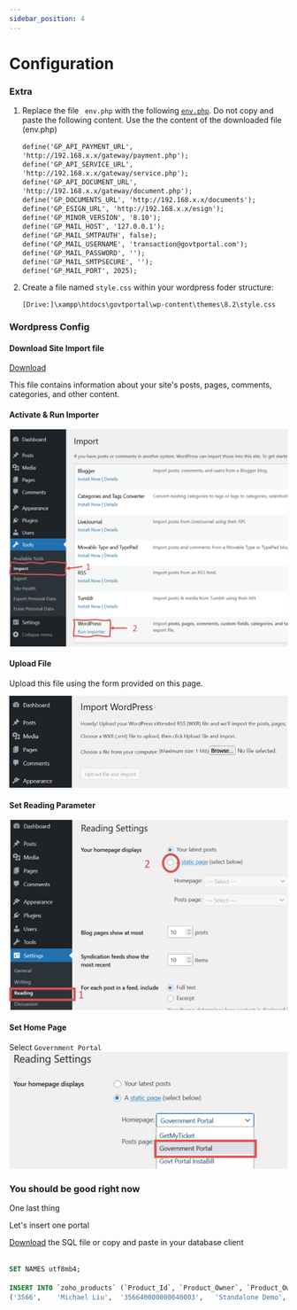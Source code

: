 ```yaml
---
sidebar_position: 4
---
```


# Configuration

### Extra

1. Replace the file <code> env.php</code> with the following [`env.php`](/files/env.php).
   Do not copy and paste the following content. Use the the content of the downloaded file (env.php)

   ```< ?php
   define('GP_API_PAYMENT_URL', 'http://192.168.x.x/gateway/payment.php');
   define('GP_API_SERVICE_URL', 'http://192.168.x.x/gateway/service.php');
   define('GP_API_DOCUMENT_URL', 'http://192.168.x.x/gateway/document.php');
   define('GP_DOCUMENTS_URL', 'http://192.168.x.x/documents');
   define('GP_ESIGN_URL', 'http://192.168.x.x/esign');
   define('GP_MINOR_VERSION', '8.10');
   define('GP_MAIL_HOST', '127.0.0.1');
   define('GP_MAIL_SMTPAUTH', false);
   define('GP_MAIL_USERNAME', 'transaction@govtportal.com');
   define('GP_MAIL_PASSWORD', '');
   define('GP_MAIL_SMTPSECURE', '');
   define('GP_MAIL_PORT', 2025);
   ```

2. Create a file named `style.css` within your wordpress foder structure:

   ```
   [Drive:]\xampp\htdocs\govtportal\wp-content\themes\8.2\style.css
   ```

### Wordpress Config

#### Download Site Import file

[Download](../../static/files/demoridge.WordPress.2022-05-11.xml)

This file contains information about your site's posts, pages, comments, categories, and other content.

#### Activate & Run Importer

![](../../static/img/toolsImport.png)

#### Upload File

Upload this file using the form provided on this page.

![](../../static/img/browseToImport.png)

#### Set Reading Parameter

![](../../static/img/readingSettings.png)

#### Set Home Page

Select `Government Portal`
![](../../static/img/setReading.png)

### You should be good right now

One last thing

Let's insert one portal

[Download](../../static//files/onePortal.sql) the SQL file or copy and paste in your database client

````sql

SET NAMES utf8mb4;

INSERT INTO `zoho_products` (`Product_Id`, `Product_Owner`, `Product_Owner_Id`, `portal_name`, `Created_Time`, `Modified_Time`, `Location_URL`, `Var_Partner`, `Gateway`, `Source_Key`, `Source_Pin`, `Reporting_Source_Key`, `Service_Fee_Source_Key`, `Fee_Reporting_Source_Key`, `Processor`, `Merchant_ID`, `Customer_Service_Number`, `Voice_Portal`, `Accounts_Name`, `Portal_Id`, `Service_Fee`, `Credential_Notes`, `Reporting_Email`, `GatewayUser_Login`, `Gateway_User_Password`, `Entity`, `ORI_Number_MSG_Only`, `Version_Number`, `Rules`, `Portal_Status`, `Customer_Service_Contact`, `WP_user_Login`, `WP_User_Password`, `Address`, `City`, `State`, `ZIP`, `Minimum`, `Phone_Payments`, `Number_of_MSR`, `Portal_Notes`, `Fee_Model`, `Auth_Trans_API`, `Auth_Trans_KEY`, `source_olp`, `voice_source`, `department_type`, `Account_Number`, `Routing_Number`, `Bank_Name`, `department_url`, `GP_VOID_SOURCE`, `OnlinePayment`, `device_key`, `emv_api_key`, `fee_emv_api_key`, `split`, `form_name`, `device_key2`, `integrated`, `mxid`, `fee_mxid`, `sig_cap`, `gateway_change_date`, `legacy_cutoff_date`, `old_usa_source_name`, `rules_active`, `mx_gp_fee_user`, `mx_gp_fee_pass`, `timezone_portal`, `rules_name`, `partial_allowed`, `disposed`, `rules_time`, `emv`, `secureCVV`, `Amex_Minimum`, `Amex_Service_Fee`, `Amex_Accepted`, `AbsorbFee`, `tpn`, `rid`, `auth_key`, `kiosk_form_name`, `cityaddon_usa_key`, `cityaddon_mx_id`, `cityaddon_mx_key`, `cityaddon_mx_secret`, `allow_ach`, `ach_fee_percent`, `ach_flat_fee_amount`, `ach_fee_merchant_secret`, `ach_fee_merchant_key`, `ach_fee_merchant_id`, `ach_fee_merchant`, `ach_fee_type`, `ach_fee_model`, `flatfee_usa_key`, `flatfee_mx_id`, `flatfee_mx_key`, `flatfee_mx_secret`, `link_only`, `link_url`, `token`) VALUES
('3566',	'Michael Liu',	'356640000000040003',	'Standalone Demo',	'2019-10-27 21:03:21',	'2022-03-11 13:04:12',	'demoridge.govtportal.com',	'',	'USA EPay',	'3HSxtKLQj3Js6GLeWmghmabWr8YREW4N',	'8888',	'3HSxtKLQj3Js6GLeWmghmabWr8YREW4N',	'3HSxtKLQj3Js6GLeWmghmabWr8YREW4N',	'3HSxtKLQj3Js6GLeWmghmabWr8YREW4N',	'Priority',	'518089240888888',	'888-592-1110',	'',	'Town of Demo',	'gp3245',	'3.5',	'',	'test@govtportal.com',	'ieoGBvjBIXHlu22i0jKKwgeT',	'yVS4JPAawROVPppyejZ0N8wHkOM=',	'lintest',	'LIN8888',	'8.02 Sandbox',	NULL,	'Portal Finished',	'Michael Liu',	'',	'',	'430 Water Shadow Ln',	'Alpharetta',	'GA',	'30022',	'0.1',	'true',	'0',	'',	'No Service Fee',	'',	'',	'3HSxtKLQj3Js6GLeWmghmabWr8YREW4N',	NULL,	'court',	NULL,	NULL,	NULL,	NULL,	NULL,	'true',	'',	'',	'',	'',	'-recurring',	'',	'false',	'418387953',	'418387953',	'',	NULL,	'',	'',	'',	'ieoGBvjBIXHlu22i0jKKwgeT',	'yVS4JPAawROVPppyejZ0N8wHkOM=',	'America/New_York',	'',	'',	'',	'',	'true',	'',	'4.5',	'5',	'',	'',	'',	'',	'',	'',	NULL,	NULL,	NULL,	NULL,	'false',	NULL,	'2',	'8Xe0j2jOABdKNVZ2CQQiquy8cgE=',	'hsKydIEHMTcIPQHzrCrBZwQB',	'418387953',	'IPPAYWARE (356640000050421251)',	'Flat Fee',	'Split Fee',	'',	'',	'',	'',	'false',	'',	NULL);```
````
